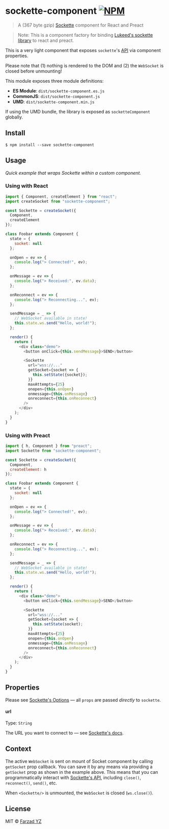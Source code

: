 # sockette-component [![NPM](https://img.shields.io/npm/v/sockette-component.svg)](https://www.npmjs.com/package/sockette-component)

> A (367 byte gzip) [Sockette](https://github.com/lukeed/sockette) component for React and Preact

> Note: This is a component factory for binding [Lukeed's sockette library](https://github.com/lukeed/sockette) to react and preact.

This is a very light component that exposes `sockette`'s [API](https://github.com/lukeed/sockette#api) via component properties.

Please note that (1) nothing is rendered to the DOM and (2) the `WebSocket` is closed before unmounting!

This module exposes three module definitions:

* **ES Module**: `dist/sockette-component.es.js`
* **CommonJS**: `dist/sockette-component.js`
* **UMD**: `dist/sockette-component.min.js`

If using the UMD bundle, the library is exposed as `socketteComponent` globally.

## Install

```
$ npm install --save sockette-component
```

## Usage

_Quick example that wraps Sockette within a custom component._

### Using with **React**

```js
import { Component, createElement } from "react";
import createSocket from "sockette-component";

const Sockette = createSocket({
  Component,
  createElement
});

class Foobar extends Component {
  state = {
    socket: null
  };

  onOpen = ev => {
    console.log("> Connected!", ev);
  };

  onMessage = ev => {
    console.log("> Received:", ev.data);
  };

  onReconnect = ev => {
    console.log("> Reconnecting...", ev);
  };

  sendMessage = _ => {
    // WebSocket available in state!
    this.state.ws.send("Hello, world!");
  };

  render() {
    return (
      <div class="demo">
        <button onClick={this.sendMessage}>SEND</button>

        <Sockette
          url="wss://..."
          getSocket={socket => {
            this.setState({socket});
          }}
          maxAttempts={25}
          onopen={this.onOpen}
          onmessage={this.onMessage}
          onreconnect={this.onReconnect}
        />
      </div>
    );
  }
}
```

### Using with **Preact**

```js
import { h, Component } from "preact";
import Sockette from "sockette-component";

const Sockette = createSocket({
  Component,
  createElement: h
});

class Foobar extends Component {
  state = {
    socket: null
  };

  onOpen = ev => {
    console.log("> Connected!", ev);
  };

  onMessage = ev => {
    console.log("> Received:", ev.data);
  };

  onReconnect = ev => {
    console.log("> Reconnecting...", ev);
  };

  sendMessage = _ => {
    // WebSocket available in state!
    this.state.ws.send("Hello, world!");
  };

  render() {
    return (
      <div class="demo">
        <button onClick={this.sendMessage}>SEND</button>

        <Sockette
          url="wss://..."
          getSocket={socket => {
            this.setState(socket);
          }}
          maxAttempts={25}
          onopen={this.onOpen}
          onmessage={this.onMessage}
          onreconnect={this.onReconnect}
        />
      </div>
    );
  }
}
```

## Properties

Please see [Sockette's Options](https://github.com/lukeed/sockette#socketteurl-options) &mdash; all `props` are passed _directly_ to `sockette`.

#### url

Type: `String`<br>

The URL you want to connect to &mdash; see [Sockette's docs](https://github.com/lukeed/sockette#url).

## Context

The active `WebSocket` is sent on mount of Socket component by calling `getSocket` prop callback. You can save it by any means via providing a `getSocket` prop as shown in the example above. This means that you can programmatically interact with [Sockette's API](https://github.com/lukeed/sockette#api), including `close()`, `reconnect()`, `send()`, etc.

When `<Sockette/>` is unmounted, the `WebSocket` is closed (`ws.close()`).

## License

MIT © [Farzad YZ](http://farzadyz.com)
